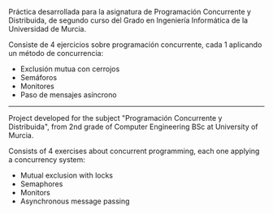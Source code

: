 Práctica desarrollada para la asignatura de Programación Concurrente y Distribuida,
de segundo curso del Grado en Ingeniería Informática de la Universidad de Murcia.

Consiste de 4 ejercicios sobre programación concurrente, cada 1 aplicando un método
de concurrencia:
 - Exclusión mutua con cerrojos
 - Semáforos
 - Monitores
 - Paso de mensajes asíncrono

---------------------------------------------------------------------------------

Project developed for the subject "Programación Concurrente y Distribuida",
from 2nd grade of Computer Engineering BSc at University of Murcia.

Consists of 4 exercises about concurrent programming, each one applying a
concurrency system:
 - Mutual exclusion with locks
 - Semaphores
 - Monitors
 - Asynchronous message passing  
